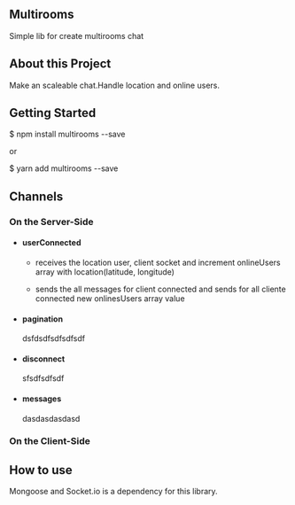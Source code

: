## Multirooms

Simple lib for create multirooms chat

## About this Project

Make an scaleable chat.Handle location and online users.

## Getting Started

$ npm install multirooms --save

or

$ yarn add multirooms --save

## Channels

### On the Server-Side
- #### userConnected

  - receives the location user, client socket and increment onlineUsers array with location(latitude, longitude)
  
  - sends the all messages for client connected and sends for all cliente connected new onlinesUsers array value 
  
  
- #### pagination

  dsfdsdfsdfsdfsdf
  
- #### disconnect

    sfsdfsdfsdf
    
- #### messages

    dasdasdasdasd
    
    
 ### On the Client-Side
 
 
 
## How to use

Mongoose and Socket.io is a dependency for this library. 

